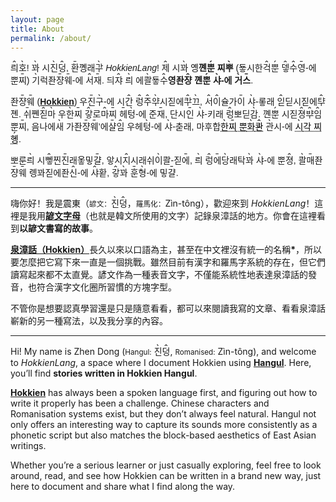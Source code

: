 ```yaml
---
layout: page
title: About
permalink: /about/
---
```


<p lang="ko" style="font-family:Sans-serif, Noto Sans"> 
<ruby style="position: relative">릐<rt style="font-size:120%;position:absolute;top: -1.15em;left: 0.2em;z-index: -1">ꞈ</rt></ruby><ruby style="position: relative">호<rt style="font-size:120%;position:absolute;top: -1.15em;left: 0.2em;z-index: -1">ˎ</rt></ruby>! <ruby style="position: relative">꽈<rt style="font-size:120%;position:absolute;top: -1.15em;left: 0.2em;z-index: -1">ˎ</rt></ruby> 시<ruby style="position: relative">진<rt style="font-size:120%;position:absolute;top: -1.15em;left: 0.2em;z-index: -1">ˎ</rt></ruby><ruby style="position: relative">덩<rt style="font-size:120%;position:absolute;top: -1.15em;left: 0.2em;z-index: -1">ꞈ</rt></ruby>, <ruby style="position: relative">환<rt style="font-size: 120%;position: absolute;top: -1.15em;left: 0.2em;z-index: -1">ˍ</rt></ruby>꼥래<ruby style="position: relative">ᄀᅷ<rt style="font-size: 120%;position: absolute;top: -1.15em;left: 0.2em;z-index: -1">ˎ</rt></ruby> <i>HokkienLang</i>! <ruby style="position: relative">제<rt style="font-size:120%;position:absolute;top: -1.15em;left: 0.2em;z-index: -1">ꞈ</rt></ruby> 시<ruby style="position: relative">꽈<rt style="font-size:120%;position:absolute;top: -1.15em;left: 0.2em;z-index: -1">ˎ</rt></ruby> 옝<b>꼔<ruby style="position: relative">뿐<rt style="font-size:120%;position:absolute;top: -1.15em;left: 0.2em;z-index: -1">ˏ</rt></ruby> 찌<ruby style="position: relative">뿌<rt style="font-size:120%;position:absolute;top: -1.15em;left: 0.2em;z-index: -1">ˎ</rt></ruby></b> (둏시한<ruby style="position: relative">걱<rt style="font-size: 120%;position: absolute;top: -1.15em;left: 0.2em;z-index: -1">ꞈ</rt></ruby><ruby style="position: relative">뿐<rt style="font-size: 120%;position: absolute;top: -1.15em;left: 0.2em;z-index: -1">ˏ</rt></ruby> <ruby style="position: relative">뎋<rt style="font-size: 120%;position: absolute;top: -1.15em;left: 0.2em;z-index: -1">ꞈ</rt></ruby><ruby style="position: relative">수<rt style="font-size: 120%;position: absolute;top: -1.15em;left: 0.2em;z-index: -1">ꞈ</rt></ruby><ruby style="position: relative">영<rt style="font-size: 120%;position: absolute;top: -1.15em;left: 0.2em;z-index: -1">ˍ</rt></ruby>-에 뿐<ruby style="position: relative">찌<rt style="font-size: 120%;position: absolute;top: -1.15em;left: 0.2em;z-index: -1">ˍ</rt></ruby>) <ruby style="position: relative">기<rt style="font-size: 120%;position: absolute;top: -1.15em;left: 0.2em;z-index: -1">ˎ</rt></ruby>럭좐<ruby style="position: relative">쟝<rt style="font-size: 120%;position: absolute;top: -1.15em;left: 0.2em;z-index: -1">ˍ</rt></ruby><ruby style="position: relative">웨<rt style="font-size: 120%;position: absolute;top: -1.15em;left: 0.2em;z-index: -1">ˍ</rt></ruby>-에 <ruby style="position: relative">서<rt style="font-size: 120%;position: absolute;top: -1.15em;left: 0.2em;z-index: -1">ꞈ</rt></ruby><ruby style="position: relative">재<rt style="font-size: 120%;position: absolute;top: -1.15em;left: 0.2em;z-index: -1">ˍ</rt></ruby>. 듸<ruby style="position: relative">쟈<rt style="font-size: 120%;position: absolute;top: -1.15em;left: 0.2em;z-index: -1">ꞈ</rt></ruby> <ruby style="position: relative">릐<rt style="font-size: 120%;position: absolute;top: -1.15em;left: 0.2em;z-index: -1">ˎ</rt></ruby> 에<ruby style="position: relative">콸<rt style="font-size: 120%;position: absolute;top: -1.15em;left: 0.2em;z-index: -1">ˎ</rt></ruby>둏<ruby style="position: relative">수<rt style="font-size: 120%;position: absolute;top: -1.15em;left: 0.2em;z-index: -1">ꞈ</rt></ruby><b>영좐<ruby style="position: relative">쟝<rt style="font-size: 120%;position: absolute;top: -1.15em;left: 0.2em;z-index: -1">ꞈ</rt></ruby> 꼔<ruby style="position: relative">뿐<rt style="font-size: 120%;position: absolute;top: -1.15em;left: 0.2em;z-index: -1">ˏ</rt></ruby> <ruby style="position: relative">샤<rt style="font-size: 120%;position: absolute;top: -1.15em;left: 0.2em;z-index: -1">ˎ</rt></ruby>-에 <ruby style="position: relative">거<rt style="font-size: 120%;position: absolute;top: -1.15em;left: 0.2em;z-index: -1">ˎ</rt></ruby><ruby style="position: relative">스<rt style="font-size: 120%;position: absolute;top: -1.15em;left: 0.2em;z-index: -1">ˍ</rt></ruby></b>.
</p> 

<p lang="ko" style="font-family:Sans-serif, Noto Sans">
좐<ruby style="position: relative">쟝<rt style="font-size: 120%;position: absolute;top: -1.15em;left: 0.2em;z-index: -1">ˍ</rt></ruby><ruby style="position: relative">웨<rt style="font-size: 120%;position: absolute;top: -1.15em;left: 0.2em;z-index: -1">ˍ</rt></ruby> (<a href="https://en.wikipedia.org/wiki/Hokkien"><strong>Hokkien</strong></a>) 우<ruby style="position: relative">진<rt style="font-size: 120%;position: absolute;top: -1.15em;left: 0.2em;z-index: -1">ˍ</rt></ruby><ruby style="position: relative">구<rt style="font-size: 120%;position: absolute;top: -1.15em;left: 0.2em;z-index: -1">ˎ</rt></ruby>-에 시<ruby style="position: relative">간<rt style="font-size: 120%;position: absolute;top: -1.15em;left: 0.2em;z-index: -1">ꞈ</rt></ruby> <ruby style="position: relative">렁<rt style="font-size: 120%;position: absolute;top: -1.15em;left: 0.2em;z-index: -1">ꞈ</rt></ruby><ruby style='position: relative'>주<rt style='font-size: 120%;position: absolute;top: -1.15em;left: 0.2em;z-index: -1'>ꞈ</rt></ruby><ruby style='position: relative'>ᄋᆤ<rt style='font-size: 120%;position: absolute;top: -1.15em;left: 0.2em;z-index: -1'>ˎ</rt></ruby>시짇에<ruby style="position: relative">ᄏᅷ<rt style="font-size: 120%;position: absolute;top: -1.15em;left: 0.2em;z-index: -1">ꞈ</rt></ruby><ruby style="position: relative">끄<rt style="font-size: 120%;position: absolute;top: -1.15em;left: 0.2em;z-index: -1">ˎ</rt></ruby>, <ruby style="position: relative">서<rt style="font-size: 120%;position: absolute;top: -1.15em;left: 0.2em;z-index: -1">ꞈ</rt></ruby><ruby style="position: relative">이<rt style="font-size: 120%;position: absolute;top: -1.15em;left: 0.2em;z-index: -1">ꞈ</rt></ruby>슐가<ruby style="position: relative">이<rt style="font-size: 120%;position: absolute;top: -1.15em;left: 0.2em;z-index: -1">ˍ</rt></ruby> <ruby style="position: relative">샤<rt style="font-size: 120%;position: absolute;top: -1.15em;left: 0.2em;z-index: -1">ˎ</rt></ruby>-롷래 <ruby style="position: relative">읻<rt style="font-size: 120%;position: absolute;top: -1.15em;left: 0.2em;z-index: -1">ꞈ</rt></ruby>딛시짇에<ruby style="position: relative">ᄐᆤ<rt style="font-size: 120%;position: absolute;top: -1.15em;left: 0.2em;z-index: -1">ꞈ</rt></ruby>졘. <ruby style="position: relative">쉬<rt style="font-size: 120%;position: absolute;top: -1.15em;left: 0.2em;z-index: -1">ˍ</rt></ruby>쪤<ruby style="position: relative">짇<rt style="font-size: 120%;position: absolute;top: -1.15em;left: 0.2em;z-index: -1">ꞈ</rt></ruby><ruby style="position: relative">마<rt style="font-size: 120%;position: absolute;top: -1.15em;left: 0.2em;z-index: -1">ˎ</rt></ruby> 우<ruby style="position: relative">한<rt style="font-size: 120%;position: absolute;top: -1.15em;left: 0.2em;z-index: -1">ˎ</rt></ruby><ruby style="position: relative">찌<rt style="font-size: 120%;position: absolute;top: -1.15em;left: 0.2em;z-index: -1">ˍ</rt></ruby> <ruby style="position: relative">갛<rt style="font-size: 120%;position: absolute;top: -1.15em;left: 0.2em;z-index: -1">ꞈ</rt></ruby>로<ruby style="position: relative">마<rt style="font-size: 120%;position: absolute;top: -1.15em;left: 0.2em;z-index: -1">ꞈ</rt></ruby><ruby style="position: relative">찌<rt style="font-size: 120%;position: absolute;top: -1.15em;left: 0.2em;z-index: -1">ˍ</rt></ruby> <ruby style="position: relative">헤<rt style="font-size: 120%;position: absolute;top: -1.15em;left: 0.2em;z-index: -1">ˍ</rt></ruby><ruby style="position: relative">텅<rt style="font-size: 120%;position: absolute;top: -1.15em;left: 0.2em;z-index: -1">ˎ</rt></ruby>-에 준<ruby style="position: relative">재<rt style="font-size: 120%;position: absolute;top: -1.15em;left: 0.2em;z-index: -1">ˍ</rt></ruby>, 단시<ruby style="position: relative">인<rt style="font-size: 120%;position: absolute;top: -1.15em;left: 0.2em;z-index: -1">ˍ</rt></ruby> <ruby style="position: relative">샤<rt style="font-size: 120%;position: absolute;top: -1.15em;left: 0.2em;z-index: -1">ˎ</rt></ruby>-키래 <ruby style="position: relative">렁<rt style="font-size: 120%;position: absolute;top: -1.15em;left: 0.2em;z-index: -1">ꞈ</rt></ruby>뽀딛<ruby style="position: relative">감<rt style="font-size:120%;position:absolute;top: -1.15em;left: 0.2em;z-index: -1">ˎ</rt></ruby>. 꼔<ruby style="position: relative">뿐<rt style="font-size: 120%;position: absolute;top: -1.15em;left: 0.2em;z-index: -1">ˏ</rt></ruby> 시짇<ruby style="position: relative">졍<rt style="font-size: 120%;position: absolute;top: -1.15em;left: 0.2em;z-index: -1">ꞈ</rt></ruby><ruby style="position: relative">ᄇᆤ<rt style="font-size: 120%;position: absolute;top: -1.15em;left: 0.2em;z-index: -1">ꞈ</rt></ruby><ruby style="position: relative">임<rt style="font-size: 120%;position: absolute;top: -1.15em;left: 0.2em;z-index: -1">ꞈ</rt></ruby> 뿐<ruby style="position: relative">찌<rt style="font-size: 120%;position: absolute;top: -1.15em;left: 0.2em;z-index: -1">ˍ</rt></ruby>, 음나에<ruby style="position: relative">새<rt style="font-size: 120%;position: absolute;top: -1.15em;left: 0.2em;z-index: -1">ˎ</rt></ruby> 가좐<ruby style="position: relative">쟝<rt style="font-size: 120%;position: absolute;top: -1.15em;left: 0.2em;z-index: -1">ˍ</rt></ruby><ruby style="position: relative">웨<rt style="font-size: 120%;position: absolute;top: -1.15em;left: 0.2em;z-index: -1">ˍ</rt></ruby>’에<ruby style="position: relative">샬<rt style="font-size: 120%;position: absolute;top: -1.15em;left: 0.2em;z-index: -1">ˍ</rt></ruby><ruby style="position: relative">임<rt style="font-size: 120%;position: absolute;top: -1.15em;left: 0.2em;z-index: -1">ꞈ</rt></ruby> 우헤<ruby style="position: relative">텅<rt style="font-size: 120%;position: absolute;top: -1.15em;left: 0.2em;z-index: -1">ˎ</rt></ruby>-에 <ruby style="position: relative">샤<rt style="font-size: 120%;position: absolute;top: -1.15em;left: 0.2em;z-index: -1">ˎ</rt></ruby>-춛래, 마후합<a style="color:black;text-decoration: underline dotted;cursor: help" title="(漢) 漢字文化圈"><ruby style="position: relative">한<rt style="font-size: 120%;position: absolute;top: -1.15em;left: 0.2em;z-index: -1">ˎ</rt></ruby><ruby style="position: relative">찌<rt style="font-size: 120%;position: absolute;top: -1.15em;left: 0.2em;z-index: -1">ˍ</rt></ruby> 뿐<ruby style="position: relative">화<rt style="font-size: 120%;position: absolute;top: -1.15em;left: 0.2em;z-index: -1">ˎ</rt></ruby><ruby style="position: relative">콴<rt style="font-size: 120%;position: absolute;top: -1.15em;left: 0.2em;z-index: -1">ꞈ</rt></ruby></a> <ruby style="position: relative">관<rt style="font-size: 120%;position: absolute;top: -1.15em;left: 0.2em;z-index: -1">ˎ</rt></ruby>시-에 <a style="color:black;text-decoration: underline dotted;cursor: help" title="(漢) 四角字型"><ruby style="position: relative">시<rt style="font-size:120%;position:absolute;top: -1.15em;left: 0.2em;z-index: -1">ˎ</rt></ruby>각 찌<ruby style="position: relative">혱<rt style="font-size:120%;position:absolute;top: -1.15em;left: 0.2em;z-index: -1">ˏ</rt></ruby></a>.
</p>

<p lang="ko" style="font-family:Sans-serif, Noto Sans">
뽀룬<ruby style="position: relative">릐<rt style="font-size: 120%;position: absolute;top: -1.15em;left: 0.2em;z-index: -1">ˎ</rt></ruby> 시<ruby style="position: relative">뼇<rt style="font-size: 120%;position: absolute;top: -1.15em;left: 0.2em;z-index: -1">ꞈ</rt></ruby>찐<ruby style="position: relative">진<rt style="font-size: 120%;position: absolute;top: -1.15em;left: 0.2em;z-index: -1">ˍ</rt></ruby>래옿밓<ruby style="position: relative">걀<rt style="font-size: 120%;position: absolute;top: -1.15em;left: 0.2em;z-index: -1">ˍ</rt></ruby>, 앟시<ruby style="position: relative">지<rt style="font-size: 120%;position: absolute;top: -1.15em;left: 0.2em;z-index: -1">ꞈ</rt></ruby>시래쉬<ruby style="position: relative">이<rt style="font-size: 120%;position: absolute;top: -1.15em;left: 0.2em;z-index: -1">ˎ</rt></ruby>콸-짇<ruby style="position: relative">에<rt style="font-size: 120%;position: absolute;top: -1.15em;left: 0.2em;z-index: -1">ˍ</rt></ruby>, <ruby style="position: relative">릐<rt style="font-size:120%;position:absolute;top: -1.15em;left: 0.2em;z-index: -1">ˎ</rt></ruby> <ruby style="position: relative">렁<rt style="font-size: 120%;position: absolute;top: -1.15em;left: 0.2em;z-index: -1">ꞈ</rt></ruby><ruby style="position: relative">에<rt style="font-size: 120%;position: absolute;top: -1.15em;left: 0.2em;z-index: -1">ˍ</rt></ruby><ruby style="position: relative">당<rt style="font-size: 120%;position: absolute;top: -1.15em;left: 0.2em;z-index: -1">ˎ</rt></ruby>래탁<ruby style="position: relative">꽈<rt style="font-size: 120%;position: absolute;top: -1.15em;left: 0.2em;z-index: -1">ˎ</rt></ruby> <ruby style="position: relative">샤<rt style="font-size:120%;position:absolute;top: -1.15em;left: 0.2em;z-index: -1">ˎ</rt></ruby>-에 뿐<ruby style="position: relative">졍<rt style="font-size: 120%;position: absolute;top: -1.15em;left: 0.2em;z-index: -1">ꞈ</rt></ruby>, <ruby style="position: relative">콸<rt style="font-size: 120%;position: absolute;top: -1.15em;left: 0.2em;z-index: -1">ˎ</rt></ruby><ruby style="position: relative">매<rt style="font-size: 120%;position: absolute;top: -1.15em;left: 0.2em;z-index: -1">ˍ</rt></ruby>좐<ruby style="position: relative">쟝<rt style="font-size: 120%;position: absolute;top: -1.15em;left: 0.2em;z-index: -1">ˍ</rt></ruby><ruby style="position: relative">웨<rt style="font-size: 120%;position: absolute;top: -1.15em;left: 0.2em;z-index: -1">ˍ</rt></ruby> 롕꽈짇에좐<ruby style="position: relative">신<rt style="font-size:120%;position:absolute;top: -1.15em;left: 0.2em;z-index: -1">ꞈ</rt></ruby>-에 <ruby style="position: relative">샤<rt style="font-size: 120%;position: absolute;top: -1.15em;left: 0.2em;z-index: -1">ꞈ</rt></ruby>홛, <ruby style="position: relative">갛<rt style="font-size: 120%;position: absolute;top: -1.15em;left: 0.2em;z-index: -1">ꞈ</rt></ruby><ruby style="position: relative">꽈<rt style="font-size: 120%;position: absolute;top: -1.15em;left: 0.2em;z-index: -1">ˎ</rt> </ruby><ruby style="position: relative">훈<rt style="font-size: 120%;position: absolute;top: -1.15em;left: 0.2em;z-index: -1">ˍ</rt></ruby><ruby style="position: relative">형<rt style="font-size: 120%;position: absolute;top: -1.15em;left: 0.2em;z-index: -1">ˎ</rt></ruby>-에 밓<ruby style="position: relative">걀<rt style="font-size: 120%;position: absolute;top: -1.15em;left: 0.2em;z-index: -1">ˍ</rt></ruby>.
</p>

---

<p lang="zh">
嗨你好！我是震東（<small>諺文：</small><span style="font-family:Sans-serif, Noto Sans"><ruby style="position: relative">진<rt style="font-size:120%;position:absolute;top: -1.15em;left: 0.2em;z-index: -1">ˎ</rt></ruby><ruby style="position: relative">덩<rt style="font-size:120%;position:absolute;top: -1.15em;left: 0.2em;z-index: -1">ꞈ</rt></ruby></span>，<small>羅馬化：</small>Zìn-tông），歡迎來到 <em>HokkienLang</em>！這裡是我用<strong><a href="https://zh.wikipedia.org/wiki/%E8%AB%BA%E6%96%87">諺文字母</a></strong>（也就是韓文所使用的文字）記錄泉漳話的地方。你會在這裡看到<strong>以諺文書寫的故事</strong>。

<a href="https://zh.wikipedia.org/wiki/%E6%B3%89%E6%BC%B3%E7%89%87"><strong>泉漳話（Hokkien）</strong></a>長久以來以口語為主，甚至在中文裡沒有統一的名稱<strong>*</strong>，所以要怎麼把它寫下來一直是一個挑戰。雖然目前有漢字和羅馬字系統的存在，但它們讀寫起來都不太直覺。諺文作為一種表音文字，不僅能系統性地表達泉漳話的發音，也符合漢字文化圈所習慣的方塊字型。

不管你是想要認真學習還是只是隨意看看，都可以來閱讀我寫的文章、看看泉漳話嶄新的另一種寫法，以及我分享的內容。
</p>

---

Hi! My name is Zhen Dong (<small>Hangul:</small> <span style="font-family:Sans-serif, Noto Sans"><ruby style="position: relative">진<rt style="font-size:120%;position:absolute;top: -1.15em;left: 0.2em;z-index: -1">ˎ</rt></ruby><ruby style="position: relative">덩<rt style="font-size:120%;position:absolute;top: -1.15em;left: 0.2em;z-index: -1">ꞈ</rt></ruby></span>, <small>Romanised:</small> Zìn-tông), and welcome to <em>HokkienLang</em>, a space where I document Hokkien using <a href="https://en.wikipedia.org/wiki/Hangul"><strong>Hangul</strong></a>. Here, you’ll find <strong>stories written in Hokkien Hangul</strong>.

<a href="https://en.wikipedia.org/wiki/Hokkien"><strong>Hokkien</strong></a> has always been a spoken language first, and figuring out how to write it properly has been a challenge. Chinese characters and Romanisation systems exist, but they don’t always feel natural. Hangul not only offers an interesting way to capture its sounds more consistently as a phonetic script but also matches the block-based aesthetics of East Asian writings.

Whether you’re a serious learner or just casually exploring, feel free to look around, read, and see how Hokkien can be written in a brand new way, just here to document and share what I find along the way.
